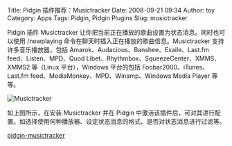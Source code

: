 Title: Pidgin 插件推荐：Musictracker
Date: 2008-09-21 09:34
Author: toy
Category: Apps
Tags: Pidgin, Pidgin Plugins
Slug: musictracker

Pidgin 插件 Musictracker
让你把当前正在播放的歌曲设置为状态消息。同时也可以使用 /nowplaying
命令在聊天时插入正在播放的歌曲信息。Musictracker
支持许多音乐播放器，包括 Amarok、Audacious、Banshee、Exaile、Last.fm
feed、Listen、MPD、Quod Libet、Rhythmbox、SqueezeCenter、XMMS、XMMS2
等（Linux 平台），Windows 平台的包括 Foobar2000、iTunes、Last.fm
feed、MediaMonkey、MPD、Winamp、Windows Media Player 等等。

![Musictracker](http://i.linuxtoy.org/i/2008/09/musictracker.png)

如上图所示，在安装 Musictracker 并在 Pidgin
中激活该插件后，可对其进行配置。如选择使用何种播放器、设定状态消息的格式、是否对状态消息进行过滤等。

[pidgin-musictracker](http://code.google.com/p/pidgin-musictracker/)
